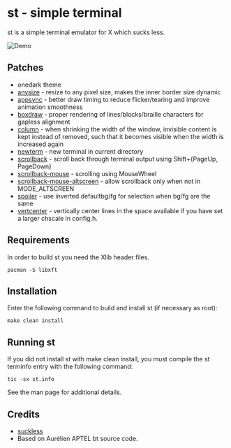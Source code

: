 # st - simple terminal

st is a simple terminal emulator for X which sucks less.

![Demo](./demo.gif)


## Patches

- onedark theme
- [anysize](https://st.suckless.org/patches/anysize/) - resize to any pixel size, makes the inner border size dynamic
- [appsync](https://st.suckless.org/patches/sync/) - better draw timing to reduce flicker/tearing and improve animation smoothness
- [boxdraw](https://st.suckless.org/patches/boxdraw/) - proper rendering of lines/blocks/braille characters for gapless alignment
- [column](https://github.com/juliusHuelsmann/st-history-vim/tree/patch_column) - when shrinking the width of the window, invisible content is kept instead of removed, such that it becomes visible when the width is increased again
- [newterm](https://st.suckless.org/patches/newterm/) - new terminal in current directory
- [scrollback](https://st.suckless.org/patches/scrollback/) - scroll back through terminal output using Shift+{PageUp, PageDown}
- [scrollback-mouse](https://st.suckless.org/patches/scrollback/) - scrolling using MouseWheel
- [scrollback-mouse-altscreen](https://st.suckless.org/patches/scrollback/) -  allow scrollback only when not in MODE_ALTSCREEN
- [spoiler](https://st.suckless.org/patches/spoiler/) - use inverted defaultbg/fg for selection when bg/fg are the same
- [vertcenter](https://st.suckless.org/patches/vertcenter/) - vertically center lines in the space available if you have set a larger chscale in config.h.


## Requirements

In order to build st you need the Xlib header files.

```
pacman -S libxft
```


## Installation

Enter the following command to build and install st (if
necessary as root):

```
make clean install
```

## Running st

If you did not install st with make clean install, you must compile
the st terminfo entry with the following command:

```
tic -sx st.info
```

See the man page for additional details.


## Credits

- [suckless](https://st.suckless.org/)
- Based on Aurélien APTEL <aurelien dot aptel at gmail dot com> bt source code.
